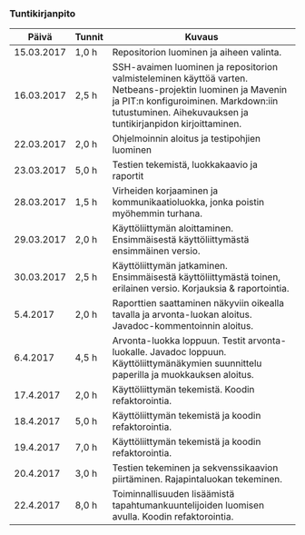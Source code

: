 ﻿### Tuntikirjanpito
Päivä | Tunnit | Kuvaus
--------------- | ----- | ------
15.03.2017 | 1,0 h | Repositorion luominen ja aiheen valinta.
16.03.2017 | 2,5 h |  SSH-avaimen luominen ja repositorion valmisteleminen käyttöä varten. Netbeans-projektin luominen ja Mavenin ja PIT:n konfiguroiminen. Markdown:iin tutustuminen. Aihekuvauksen ja tuntikirjanpidon kirjoittaminen.
22.03.2017 | 2,0 h | Ohjelmoinnin aloitus ja testipohjien luominen
23.03.2017 | 5,0 h | Testien tekemistä, luokkakaavio ja raportit
28.03.2017 | 1,5 h | Virheiden korjaaminen ja kommunikaatioluokka, jonka poistin myöhemmin turhana.
29.03.2017 | 2,0 h | Käyttöliittymän aloittaminen. Ensimmäisestä käyttöliittymästä ensimmäinen versio.
30.03.2017 | 2,5 h | Käyttöliittymän jatkaminen. Ensimmäisestä käyttöliittymästä toinen, erilainen versio. Korjauksia & raportointia.
5.4.2017   | 2,0 h | Raporttien saattaminen näkyviin oikealla tavalla ja arvonta-luokan aloitus. Javadoc-kommentoinnin aloitus.
6.4.2017   | 4,5 h | Arvonta-luokka loppuun. Testit arvonta-luokalle. Javadoc loppuun. Käyttöliittymänäkymien suunnittelu paperilla ja muokkauksen aloitus.
17.4.2017  | 2,0 h | Käyttöliittymän tekemistä. Koodin refaktorointia.
18.4.2017  | 5,0 h | Käyttöliittymän tekemistä ja koodin refaktorointia.
19.4.2017  | 7,0 h | Käyttöliittymän tekemistä ja koodin refaktorointia.
20.4.2017  | 3,0 h | Testien tekeminen ja sekvenssikaavion piirtäminen. Rajapintaluokan tekeminen.
22.4.2017  | 8,0 h | Toiminnallisuuden lisäämistä tapahtumankuuntelijoiden luomisen avulla. Koodin refaktorointia.